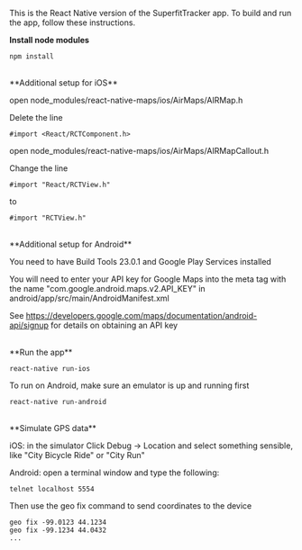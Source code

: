 This is the React Native version of the SuperfitTracker app. To build and run the app, follow these instructions.

**Install node modules**

```
npm install
```

<br>
**Additional setup for iOS**

open node_modules/react-native-maps/ios/AirMaps/AIRMap.h

Delete the line

```
#import <React/RCTComponent.h>
```

open node_modules/react-native-maps/ios/AirMaps/AIRMapCallout.h

Change the line

```
#import "React/RCTView.h"
```

to

```
#import "RCTView.h"
```

<br>
**Additional setup for Android**

You need to have Build Tools 23.0.1 and Google Play Services installed

You will need to enter your API key for Google Maps into the
meta tag with the name "com.google.android.maps.v2.API_KEY" in  android/app/src/main/AndroidManifest.xml

See https://developers.google.com/maps/documentation/android-api/signup for details on obtaining an API key

<br>
**Run the app**

```
react-native run-ios
```

To run on Android, make sure an emulator is up and running first

```
react-native run-android
```

<br>
**Simulate GPS data**

iOS: in the simulator Click Debug -> Location and select something sensible, like "City Bicycle Ride" or "City Run"

Android: open a terminal window and type the following:

```telnet localhost 5554```

Then use the geo fix command to send coordinates to the device

```
geo fix -99.0123 44.1234
geo fix -99.1234 44.0432
...
```
